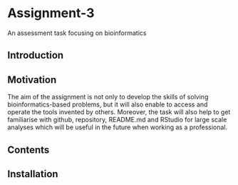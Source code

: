 # Assignment-3
An assessment task focusing on bioinformatics
## Introduction
## Motivation
The aim of the assignment is not only to develop the skills of solving bioinformatics-based problems, but it will also enable to access and operate the tools invented by others. Moreover, the task will also help to get familiarise with github, repository, README.md and RStudio for large scale analyses which will be useful in the future when working as a professional.
## Contents
## Installation 
## 
